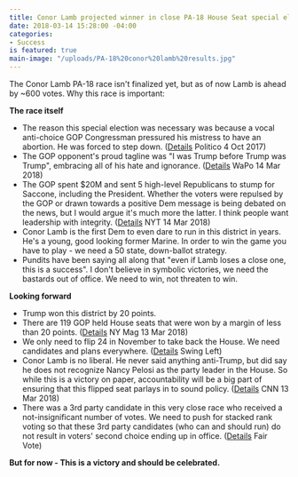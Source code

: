 ```yaml
---
title: Conor Lamb projected winner in close PA-18 House Seat special election
date: 2018-03-14 15:28:00 -04:00
categories:
- Success
is featured: true
main-image: "/uploads/PA-18%20conor%20lamb%20results.jpg"
---
```


The Conor Lamb PA-18 race isn't finalized yet, but as of now Lamb is ahead by ~600 votes. Why this race is important:

**The race itself**
* The reason this special election was necessary was because a vocal anti-choice GOP Congressman pressured his mistress to have an abortion. He was forced to step down. ([Details](http://politi.co/2DrV0Ml) Politico 4 Oct 2017)
* The GOP opponent's proud tagline was "I was Trump before Trump was Trump", embracing all of his hate and ignorance. ([Details](http://wapo.st/2GsVYv1) WaPo 14 Mar 2018)
* The GOP spent $20M and sent 5 high-level Republicans to stump for Saccone, including the President. Whether the voters were repulsed by the GOP or drawn towards a positive Dem message is being debated on the news, but I would argue it's much more the latter. I think people want leadership with integrity. ([Details](http://nyti.ms/2pbMexB) NYT 14 Mar 2018)
* Conor Lamb is the first Dem to even dare to run in this district in years. He's a young, good looking former Marine. In order to win the game you have to play - we need a 50 state, down-ballot strategy. 
* Pundits have been saying all along that "even if Lamb loses a close one, this is a success". I don't believe in symbolic victories, we need the bastards out of office. We need to win, not threaten to win.

**Looking forward**
* Trump won this district by 20 points.
* There are 119 GOP held House seats that were won by a margin of less than 20 points. ([Details](http://nym.ag/2InbIQN) NY Mag 13 Mar 2018) 
* We only need to flip 24 in November to take back the House. We need candidates and plans everywhere. ([Details](https://swingleft.org/about) Swing Left)
* Conor Lamb is no liberal. He never said anything anti-Trump, but did say he does not recognize Nancy Pelosi as the party leader in the House. So while this is a victory on paper, accountability will be a big part of ensuring that this flipped seat parlays in to sound policy. ([Details](http://cnn.it/2FHf5QE) CNN 13 Mar 2018)
* There was a 3rd party candidate in this very close race who received a not-insignificant number of votes. We need to push for stacked rank voting so that these 3rd party candidates (who can and should run) do not result in voters' second choice ending up in office. ([Details](http://www.fairvote.org/rcv#rcvbenefits) Fair Vote)

**But for now - This is a victory and should be celebrated.**